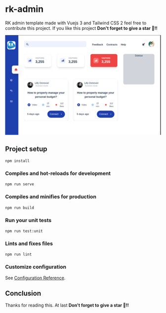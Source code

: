# rk-admin
RK admin template made with Vuejs 3 and Tailwind CSS 2 feel free to contribute this project. If you like this project **Don't forget to give a star 🌟!!**

![RK ADMIN](./screenshots/rk_admin.png)

## Project setup
```
npm install
```

### Compiles and hot-reloads for development
```
npm run serve
```

### Compiles and minifies for production
```
npm run build
```

### Run your unit tests
```
npm run test:unit
```

### Lints and fixes files
```
npm run lint
```

### Customize configuration
See [Configuration Reference](https://cli.vuejs.org/config/).

## Conclusion
Thanks for reading this. At last **Don't forget to give a star 🌟!!**
